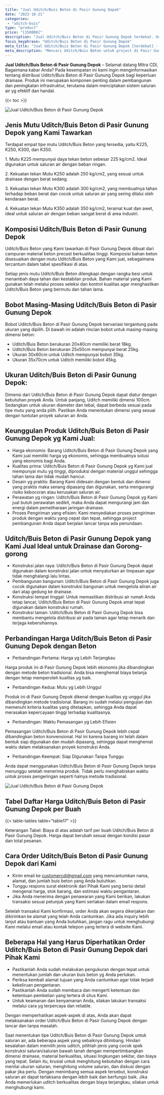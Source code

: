 ```yaml
---
title: "Jual Uditch/Buis Beton di Pasir Gunung Depok"
date: "2023-10-21"
categories:
 - "uditch-buis"
type: "product"
price: "[150000]"
description: "Jual Uditch/Buis Beton di Pasir Gunung Depok terdekat. Uditch/Buis Beton ini umumnya dipakai dalam project konstruksi sebagai saluran drainase yang praktis dan tahan lama. Hubungi kami untuk mendapatkan informasi lebih lanjut."
focus_keyphrase: "Uditch/Buis Beton di Pasir Gunung Depok"
meta_title: "Jual Uditch/Buis Beton di Pasir Gunung Depok [terdekat] - CDI"
meta_description: "Mencari Uditch/Buis Beton untuk project di Pasir Gunung Depok? Kami menawarkan Uditch/Buis Beton berkualitas untuk konstruksi saluran pembuangan. Dapatkan harga terbaik sekarang."
---
```


**Jual Uditch/Buis Beton di Pasir Gunung Depok** – Selamat datang Mitra CDI, Bagaimana kabar Anda? Pada kesempatan ini kami ingin menginformasikan tentang distribusi Uditch/Buis Beton di Pasir Gunung Depok bagi keperluan drainase. Produk ini merupakan komponen penting dalam pembangunan dan peningkatan infrastruktur, terutama dalam menciptakan sistem saluran air yg efektif dan handal.

{{< toc >}}

![Jual Uditch/Buis Beton di Pasir Gunung Depok](/images/uditch-buis/uditch-beton-28.jpg)

## Jenis Mutu Uditch/Buis Beton di Pasir Gunung Depok yang Kami Tawarkan

Terdapat empat tipe mutu Uditch/Buis Beton yang tersedia, yaitu K225, K250, K300, dan K350.

1\. Mutu K225 mempunyai daya tekan beton sebesar 225 kg/cm2. Ideal digunakan untuk saluran air dengan beban ringan.

2\. Kekuatan tekan Mutu K250 adalah 250 kg/cm2, yang sesuai untuk drainase dengan berat sedang.

3\. Kekuatan tekan Mutu K300 adalah 300 kg/cm2, yang membuatnya tahan terhadap beban berat dan cocok untuk saluran air yang sering dilalui oleh kendaraan berat.

4\. Kekuatan tekan Mutu K350 adalah 350 kg/cm2, teramat kuat dan awet, ideal untuk saluran air dengan beban sangat berat di area industri.

## Komposisi Uditch/Buis Beton di Pasir Gunung Depok

Uditch/Buis Beton yang Kami tawarkan di Pasir Gunung Depok dibuat dari campuran material beton precast berkualitas tinggi. Komposisi bahan beton disesuaikan dengan mutu Uditch/Buis Beton yang Kami jual, sebagaimana tercantum dalam tabel spesifikasi di atas.

Setiap jenis mutu Uditch/Buis Beton dilengkapi dengan rangka besi untuk menambah daya tahan dan kestabilan produk. Bahan material yang Kami gunakan telah melalui proses seleksi dan kontrol kualitas agar menghasilkan Uditch/Buis Beton yang bermutu dan tahan lama.

## Bobot Masing-Masing Uditch/Buis Beton di Pasir Gunung Depok

Bobot Uditch/Buis Beton di Pasir Gunung Depok bervariasi tergantung pada ukuran yang dipilih. Di bawah ini adalah rincian bobot untuk masing-masing dimensi beton:

*   Uditch/Buis Beton berukuran 20x40cm memiliki berat 18kg.
*   Uditch/Buis Beton berukuran 25x50cm mempunyai berat 25kg.
*   Ukuran 30x60cm untuk Uditch mempunyai bobot 35kg.
*   Ukuran 35x70cm untuk Uditch memiliki bobot 45kg.

## Ukuran Uditch/Buis Beton di Pasir Gunung Depok:

Dimensi dari Uditch/Buis Beton di Pasir Gunung Depok dapat diatur dengan kebutuhan proyek Anda. Untuk panjang, Uditch memiliki dimensi 100cm. Sedangkan untuk ukuran diameter dan tebal, dapat berbeda sesuai pada tipe mutu yang anda pilih. Pastikan Anda menentukan dimensi yang sesuai dengan tuntutan proyek saluran air Anda.

## Keunggulan Produk Uditch/Buis Beton di Pasir Gunung Depok yg Kami Jual:

*   Harga ekonomis: Barang Uditch/Buis Beton di Pasir Gunung Depok yang Kami jual memiliki harga yg ekonomis, sehingga membuatnya solusi yang ekonomis bagi Anda.
*   Kualitas prima: Uditch/Buis Beton di Pasir Gunung Depok yg Kami jual mempunyai mutu yg tinggi, diproduksi dengan material unggul sehingga tahan lama dan tidak mudah hancur.
*   Desain yg praktis: Barang Kami didesain dengan bentuk dan dimensi yang praktis maka senang dipasang dan digunakan, serta mengurangi risiko kebocoran atau kerusakan saluran air.
*   Perawatan yg ringan: Uditch/Buis Beton di Pasir Gunung Depok yg Kami jual butuh perawatan sedikit, maka Anda dapat mengurangi jam dan energi dalam pemeliharaan jaringan drainase.
*   Proses Pengiriman yang efisien: Kami menyediakan proses pengiriman produk dengan waktu yang cepat dan tepat, sehingga project pembangunan Anda dapat berjalan lancar tanpa ada penundaan.

## Uditch/Buis Beton di Pasir Gunung Depok yang Kami Jual Ideal untuk Drainase dan Gorong-gorong

*   Konstruksi jalan raya: Uditch/Buis Beton di Pasir Gunung Depok dapat digunakan dalam konstruksi jalan untuk menyalurkan air limpasan agar tidak menghalangi lalu lintas.
*   Pembangunan bangunan: Uditch/Buis Beton di Pasir Gunung Depok juga cocok digunakan dalam konstruksi bangunan untuk mengelola aliran air dari atap gedung ke drainase.
*   Konstruksi tempat tinggal: Untuk memastikan distribusi air rumah Anda tetap lancar, Uditch/Buis Beton di Pasir Gunung Depok amat tepat digunakan dalam konstruksi rumah.
*   Konstruksi taman: Uditch/Buis Beton di Pasir Gunung Depok bisa membantu mengelola distribusi air pada taman agar tetap menarik dan terjaga kebersihannya.

## Perbandingan Harga Uditch/Buis Beton di Pasir Gunung Depok dengan Beton

*   Perbandingan Pertama: Harga yg Lebih Terjangkau

Harga produk ini di Pasir Gunung Depok lebih ekonomis jika dibandingkan dengan metode beton tradisional. Anda bisa menghemat biaya belanja dengan tetap memperoleh kualitas yg baik.
*   Perbandingan Kedua: Mutu yg Lebih Unggul

Produk ini di Pasir Gunung Depok dikenal dengan kualitas yg unggul jika dibandingkan metode tradisional. Barang ini sudah melalui pengujian dan memenuhi kriteria kualitas yang ditetapkan, sehingga Anda dapat merasakan kepercayaan tinggi terhadap kualitasnya.
*   Perbandingan: Waktu Pemasangan yg Lebih Efisien

Pemasangan Uditch/Buis Beton di Pasir Gunung Depok lebih cepat dibandingkan beton konvensional. Hal ini karena barang ini telah dalam bentuk siap digunakan dan mudah dipasang, sehingga dapat menghemat waktu dalam melaksanakan proyek konstruksi Anda.
*   Perbandingan Keempat: Siap Digunakan Tanpa Tunggu

Anda dapat menggunakan Uditch/Buis Beton di Pasir Gunung Depok tanpa menunggu setelah menerima produk. Tidak perlu menghabiskan waktu untuk proses pengeringan seperti halnya metode tradisional.

![Jual Uditch/Buis Beton di Pasir Gunung Depok](/images/uditch-buis/buis-beton-16.jpg)

## Tabel Daftar Harga Uditch/Buis Beton di Pasir Gunung Depok per Buah

{{< table-tables table="table17" >}}

Keterangan Tabel: Biaya di atas adalah tarif per buah Uditch/Buis Beton di Pasir Gunung Depok. Harga dapat berubah sesuai dengan kondisi pasar dan total pesanan.

## Cara Order Uditch/Buis Beton di Pasir Gunung Depok dari Kami

*   Kirim email ke customercdi@gmail.com yang mencantumkan nama, alamat, dan jumlah buis beton yang Anda butuhkan.
*   Tunggu respons surat elektronik dari Pihak Kami yang berisi detail mengenai harga, stok barang, dan estimasi waktu pengantaran.
*   Jika Anda menerima dengan penawaran yang Kami berikan, lakukan transaksi sesuai petunjuk yang Kami sertakan dalam email respons.

Setelah transaksi Kami konfirmasi, order Anda akan segera dikerjakan dan dikirimkan ke alamat yang telah Anda cantumkan. Jika ada inquiry lebih lanjut atau bantuan yang Anda butuhkan, jangan ragu untuk menghubungi Kami melalui email atau kontak telepon yang tertera di website Kami.

## Beberapa Hal yang Harus Diperhatikan Order Uditch/Buis Beton di Pasir Gunung Depok dari Pihak Kami

*   Pastikanlah Anda sudah melakukan pengukuran dengan tepat untuk menentukan jumlah dan ukuran buis beton yg Anda perlukan.
*   Periksa kembali alamat tujuan yang Anda cantumkan agar tidak terjadi kekeliruan pengantaran.
*   Pastikanlah Anda sudah membaca dan mengerti ketentuan dan ketentuan pembelian yang tertera di situs Kami.
*   Untuk keamanan dan kenyamanan Anda, silakan lakukan transaksi melalui cara yg terpercaya dan reliable.

Dengan memperhatikan aspek-aspek di atas, Anda akan dapat melaksanakan order Uditch/Buis Beton di Pasir Gunung Depok dengan lancar dan tanpa masalah.

Saat menentukan tipe Uditch/Buis Beton di Pasir Gunung Depok untuk saluran air, ada beberapa aspek yang sebaiknya ditimbang. Hindari kesalahan dalam memilih jenis uditch, pilihlah jenis yang cocok spek konstruksi saluran/saluran bawah tanah dengan mempertimbangkan dimensi drainase, material berkualitas, situasi lingkungan sekitar, dan biaya yang tepat. Selain itu, krusial untuk menghitung kebutuhan dengan cara menilai ukuran saluran, menghitung volume saluran, dan diskusi dengan pakar jika perlu. Dengan menimbang semua aspek tersebut, konstruksi saluran air dapat terlaksana dengan lebih baik dan berfungsi baik. Jika Anda memerlukan uditch berkualitas dengan biaya terjangkau, silakan untuk menghubungi kami.